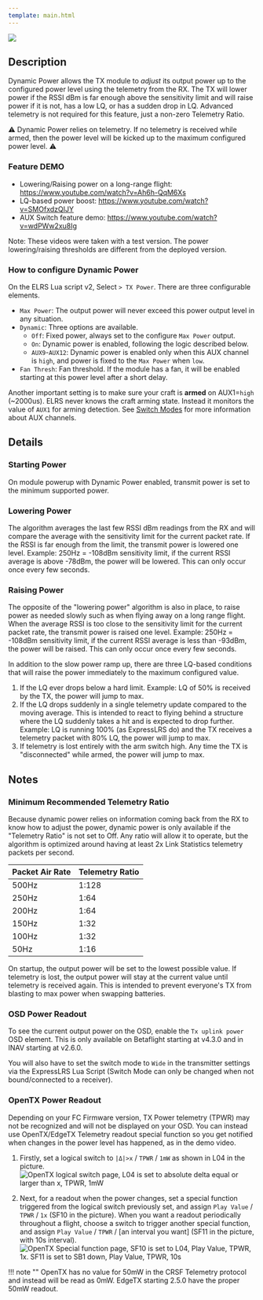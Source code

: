 ```yaml
---
template: main.html
---
```


<img src="https://raw.githubusercontent.com/ExpressLRS/ExpressLRS-Hardware/master/img/software.png">

## Description

Dynamic Power allows the TX module to *adjust* its output power up to the configured power level using the telemetry from the RX. The TX will lower power if the RSSI dBm is far enough above the sensitivity limit and will raise power if it is not, has a low LQ, or has a sudden drop in LQ. Advanced telemetry is not required for this feature, just a non-zero Telemetry Ratio.

⚠️ Dynamic Power relies on telemetry. If no telemetry is received while armed, then the power level will be kicked up to the maximum configured power level. ⚠️

### Feature DEMO
* Lowering/Raising power on a long-range flight: https://www.youtube.com/watch?v=Ah6h-QqM6Xs
* LQ-based power boost: https://www.youtube.com/watch?v=SMOfxdzQIJY
* AUX Switch feature demo: https://www.youtube.com/watch?v=wdPWw2xu8Ig

Note: These videos were taken with a test version. The power lowering/raising thresholds are different from the deployed version.

### How to configure Dynamic Power

On the ELRS Lua script v2, Select `> TX Power`. There are three configurable elements.

* `Max Power`: The output power will never exceed this power output level in any situation.
* `Dynamic`: Three options are available.
    - `Off`: Fixed power, always set to the configure `Max Power` output.
    - `On`: Dynamic power is enabled, following the logic described below.
    - `AUX9`-`AUX12`: Dynamic power is enabled only when this AUX channel is `high`, and power is fixed to the `Max Power` when `low`.
* `Fan Thresh`: Fan threshold. If the module has a fan, it will be enabled starting at this power level after a short delay.

Another important setting is to make sure your craft is **armed** on AUX1=`high` (~2000us). ELRS never knows the craft arming state. Instead it monitors the value of `AUX1` for arming detection. See [Switch Modes](switch-config.md) for more information about AUX channels.

## Details

### Starting Power

On module powerup with Dynamic Power enabled, transmit power is set to the minimum supported power.

### Lowering Power

The algorithm averages the last few RSSI dBm readings from the RX and will compare the average with the sensitivity limit for the current packet rate. If the RSSI is far enough from the limit, the transmit power is lowered one level. Example: 250Hz = -108dBm sensitivity limit, if the current RSSI average is above -78dBm, the power will be lowered. This can only occur once every few seconds.

### Raising Power

The opposite of the "lowering power" algorithm is also in place, to raise power as needed slowly such as when flying away on a long range flight. When the average RSSI is too close to the sensitivity limit for the current packet rate, the transmit power is raised one level. Example: 250Hz = -108dBm sensitivity limit, if the current RSSI average is less than -93dBm, the power will be raised. This can only occur once every few seconds.

In addition to the slow power ramp up, there are three LQ-based conditions that will raise the power immediately to the maximum configured value.

1. If the LQ ever drops below a hard limit. Example: LQ of 50% is received by the TX, the power will jump to max.
2. If the LQ drops suddenly in a single telemetry update compared to the moving average. This is intended to react to flying behind a structure where the LQ suddenly takes a hit and is expected to drop further. Example: LQ is running 100% (as ExpressLRS do) and the TX receives a telemetry packet with 80% LQ, the power will jump to max.
3. If telemetry is lost entirely with the arm switch high. Any time the TX is "disconnected" while armed, the power will jump to max.


## Notes

### Minimum Recommended Telemetry Ratio
Because dynamic power relies on information coming back from the RX to know how to adjust the power, dynamic power is only available if the "Telemetry Ratio" is not set to Off. Any ratio will allow it to operate, but the algorithm is optimized around having at least 2x Link Statistics telemetry packets per second.

| Packet Air Rate | Telemetry Ratio |
|---|---|
| 500Hz | 1:128 |
| 250Hz | 1:64 |
| 200Hz | 1:64 |
| 150Hz | 1:32 |
| 100Hz | 1:32 |
| 50Hz | 1:16 |

On startup, the output power will be set to the lowest possible value. If telemetry is lost, the output power will stay at the current value until telemetry is received again. This is intended to prevent everyone's TX from blasting to max power when swapping batteries.

### OSD Power Readout
To see the current output power on the OSD, enable the `Tx uplink power` OSD element. This is only available on Betaflight starting at v4.3.0 and in INAV starting at v2.6.0.

You will also have to set the switch mode to `Wide` in the transmitter settings via the ExpressLRS Lua Script (Switch Mode can only be changed when not bound/connected to a receiver). 

### OpenTX Power Readout
Depending on your FC Firmware version, TX Power telemetry (TPWR) may not be recognized and will not be displayed on your OSD. You can instead use OpenTX/EdgeTX Telemetry readout special function so you get notified when changes in the power level has happened, as in the demo video.

1. Firstly, set a logical switch to `|Δ|>x` / `TPWR` / `1mW` as shown in L04 in the picture. 
![OpenTX logical switch page, L04 is set to absolute delta equal or larger than x, TPWR, 1mW](https://cdn.discordapp.com/attachments/738450139693449258/872521918446714920/IMG_9220.JPG)

2. Next, for a readout when the power changes, set a special function triggered from the logical switch previously set, and assign `Play Value` / `TPWR` / `1x` (SF10 in the picture). When you want a readout periodically throughout a flight, choose a switch to trigger another special function, and assign `Play Value` / `TPWR` / [an interval you want] (SF11 in the picture, with 10s interval).
![OpenTX Special function page, SF10 is set to L04, Play Value, TPWR, 1x. SF11 is set to SB1 down, Play Value, TPWR, 10s](https://cdn.discordapp.com/attachments/738450139693449258/872521921382744074/IMG_9221.JPG)

!!! note ""
    OpenTX has no value for 50mW in the CRSF Telemetry protocol and instead will be read as 0mW. EdgeTX starting 2.5.0 have the proper 50mW readout.
